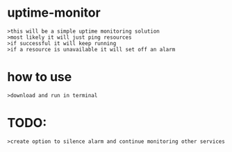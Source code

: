 # uptime-monitor

	>this will be a simple uptime monitoring solution
	>most likely it will just ping resources 
	>if successful it will keep running
	>if a resource is unavailable it will set off an alarm
# how to use
	>download and run in terminal

# TODO:
	>create option to silence alarm and continue monitoring other services

